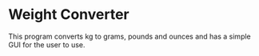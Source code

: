 # Weight Converter

This program converts kg to grams, pounds and ounces and has a simple GUI for the user to use.
